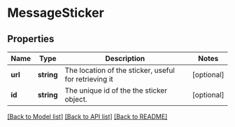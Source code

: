 # MessageSticker

## Properties
Name | Type | Description | Notes
------------ | ------------- | ------------- | -------------
**url** | **string** | The location of the sticker, useful for retrieving it | [optional] 
**id** | **string** | The unique id of the the sticker object. | [optional] 

[[Back to Model list]](../README.md#documentation-for-models) [[Back to API list]](../README.md#documentation-for-api-endpoints) [[Back to README]](../README.md)


